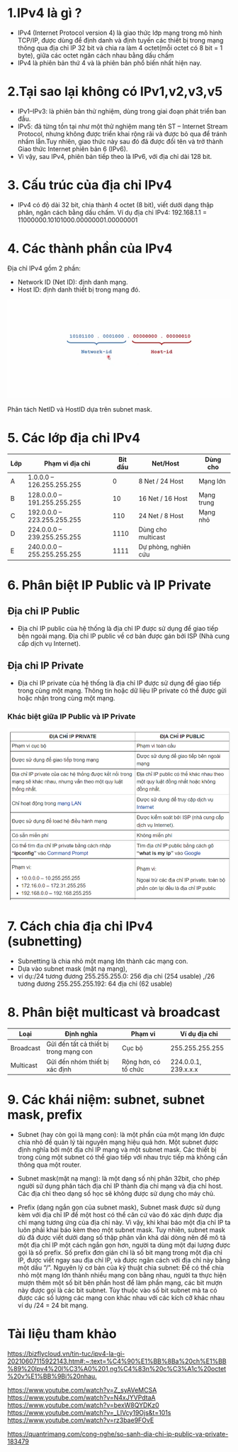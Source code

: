 # 1.IPv4 là gì ?
- IPv4 (Internet Protocol version 4) là giao thức lớp mạng trong mô hình TCP/IP, được dùng để định danh và định tuyến các thiết bị trong mạng thông qua địa chỉ IP 32 bit và chia ra làm 4 octet(mỗi octet có 8 bit = 1 byte), giữa các octet ngăn cách nhau bằng dấu chấm
- IPv4 là phiên bản thứ 4 và là phiên bản phổ biến nhất hiện nay.

 
 # 2.Tại sao lại không có IPv1,v2,v3,v5
 - IPv1–IPv3: là phiên bản thử nghiệm, dùng trong giai đoạn phát triển ban đầu.
- IPv5: đã từng tồn tại như một thử nghiệm mang tên ST – Internet Stream Protocol, nhưng không được triển khai rộng rãi và được bỏ qua để tránh nhầm lẫn.Tuy nhiên, giao thức này sau đó đã được đổi tên và trở thành Giao thức Internet phiên bản 6 (IPv6).
- Vì vậy, sau IPv4, phiên bản tiếp theo là IPv6, với địa chỉ dài 128 bit.
# 3. Cấu trúc của địa chỉ IPv4
- IPv4 có độ dài 32 bit, chia thành 4 octet (8 bit), viết dưới dạng thập phân, ngăn cách bằng dấu chấm.
Ví dụ địa chỉ IPv4: 192.168.1.1 = 11000000.10101000.00000001.00000001
# 4. Các thành phần của IPv4
Địa chỉ IPv4 gồm 2 phần:
- Network ID (Net ID): định danh mạng.
- Host ID: định danh thiết bị trong mạng đó.

![alt text](./images/image.png)

Phân tách NetID và HostID dựa trên subnet mask.
# 5. Các lớp địa chỉ IPv4
| Lớp | Phạm vi địa chỉ             | Bit đầu | Net/Host               | Dùng cho   |
| --- | --------------------------- | ------- | ---------------------- | ---------- |
| A   | 1.0.0.0 – 126.255.255.255   | 0       | 8 Net / 24 Host        | Mạng lớn   |
| B   | 128.0.0.0 – 191.255.255.255 | 10      | 16 Net / 16 Host       | Mạng trung |
| C   | 192.0.0.0 – 223.255.255.255 | 110     | 24 Net / 8 Host        | Mạng nhỏ   |
| D   | 224.0.0.0 – 239.255.255.255 | 1110    | Dùng cho multicast |            |
| E   | 240.0.0.0 – 255.255.255.255 | 1111    | Dự phòng, nghiên cứu   |            |
# 6. Phân biệt IP Public và IP Private
## **Địa chỉ IP Public**
- Địa chỉ IP public của hệ thống là địa chỉ IP được sử dụng để giao tiếp bên ngoài mạng. Địa chỉ IP public về cơ bản được gán bởi ISP (Nhà cung cấp dịch vụ Internet).

## **Địa chỉ IP Private**
- Địa chỉ IP private của hệ thống là địa chỉ IP được sử dụng để giao tiếp trong cùng một mạng. Thông tin hoặc dữ liệu IP private có thể được gửi hoặc nhận trong cùng một mạng.

### **Khác biệt giữa IP Public và IP Private**

![alt text](./images/image-4.png)







# 7. Cách chia địa chỉ IPv4 (subnetting)
- Subnetting là chia nhỏ một mạng lớn thành các mạng con.
- Dựa vào subnet mask (mặt nạ mạng), 
 - ví dụ:/24 tương đương 255.255.255.0: 256 địa chỉ (254 usable) ,/26 tương đương 255.255.255.192: 64 địa chỉ (62 usable)
 # 8. Phân biệt multicast và broadcast
|Loại     |	Định nghĩa   |	Phạm vi|	Ví dụ địa chỉ|
|------|------|-------|------|
|Broadcast|	Gửi đến tất cả thiết bị trong mạng con|	Cục bộ|	255.255.255.255|
| Multicast|	Gửi đến nhóm thiết bị xác định|	Rộng hơn, có tổ chức| 	224.0.0.1, 239.x.x.x | 
# 9. Các khái niệm: subnet, subnet mask, prefix
- Subnet (hay còn gọi là mạng con): là một phần của một mạng lớn được chia nhỏ để quản lý tài nguyên mạng hiệu quả hơn. Một subnet được định nghĩa bởi một địa chỉ IP mạng và một subnet mask. Các thiết bị trong cùng một subnet có thể giao tiếp với nhau trực tiếp mà không cần thông qua một router.


- Subnet mask(mặt nạ mạng): là một dạng số nhị phân 32bit, cho phép người sử dụng phân tách địa chỉ IP thành địa chỉ mạng và địa chỉ host. Các địa chỉ theo dạng số học sẽ không được sử dụng cho máy chủ.


- Prefix (dạng ngắn gọn của subnet mask), Subnet mask được sử dụng kèm với địa chỉ IP để một host 
có thể căn cứ vào đó xác dịnh được địa chỉ mạng tương ứng của địa chỉ này. Vì vậy, khi khai báo một địa chỉ IP ta luôn phải khai báo kèm theo một subnet mask. Tuy nhiên, subnet mask dù đã được viết dưới dạng số thập phân vẫn khá dài dòng nên để mô tả một địa chỉ IP một cách ngắn gọn hơn, người ta dùng một đại lượng được gọi là số prefix. Số prefix đơn giản chỉ là số bit mạng trong một địa chỉ IP, 
được viết ngay sau địa chỉ IP, và được ngăn cách với địa chỉ này bằng một dấu “/”.
Nguyên lý cơ bản của kỹ thuật chia subnet: Để có thể chia nhỏ một mạng lớn thành nhiều mạng con bằng nhau, người ta thực hiện mượn thêm một số bit bên phần host để làm phần mạng, các bit mượn này được gọi là các bit subnet. Tùy thuộc vào số bit subnet mà ta có được các số lượng các mạng con khác nhau với các kích cỡ khác nhau
 ví dụ /24 = 24 bit mạng.
 # **Tài liệu tham khảo**
<https://bizflycloud.vn/tin-tuc/ipv4-la-gi-20210607115922143.htm#:~:text=%C4%90%E1%BB%8Ba%20ch%E1%BB%89%20Ipv4%20l%C3%A0%201,ng%C4%83n%20c%C3%A1c%20octet%20v%E1%BB%9Bi%20nhau.>

<https://www.youtube.com/watch?v=Z_syAVeMCSA>
<https://www.youtube.com/watch?v=N4xJYVPdtaA>
<https://www.youtube.com/watch?v=bexW8QYDKz0>
<https://www.youtube.com/watch?v=_LlVcy19Ojs&t=101s>
<https://www.youtube.com/watch?v=rz3bae9FOvE>

<https://quantrimang.com/cong-nghe/so-sanh-dia-chi-ip-public-va-private-183479>








